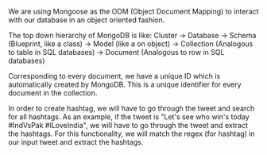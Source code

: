 We are using Mongoose as the ODM (Object Document Mapping) to interact with our database in an object oriented fashion.

The top down hierarchy of MongoDB is like: Cluster -> Database -> Schema (Blueprint, like a class) -> Model (like a on object) -> Collection (Analogous to table in SQL databases) -> Document (Analogous to row in SQL databases)

Corresponding to every document, we have a unique ID which is automatically created by MongoDB. This is a unique identifier for every document in the collection.

In order to create hashtag, we will have to go through the tweet and search for all hashtags. As an example, if the tweet is "Let's see who win's today #IndVsPak #ILoveIndia", we will have to go through the tweet and extract the hashtags. For this functionality, we will match the regex (for hashtag) in our input tweet and extract the hashtags.